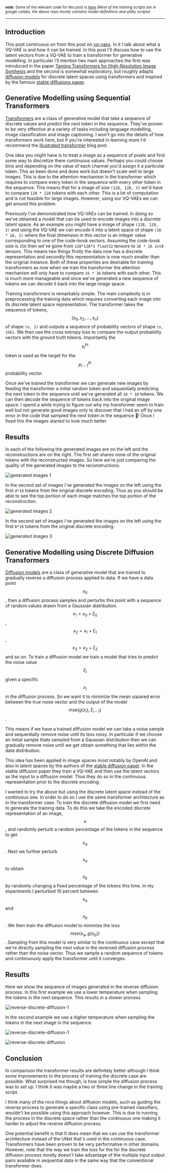 <sup>__note__: Some of the relevant code for this post is [here](https://github.com/mauicv/vaegan) *(Most of the training scripts are in google colabs, the above repo mostly contains model definitions and utility scripts)*</sup>

___

## Introduction

This post continuous on from this post on [vq-vaes](/posts/vqvaes-and-perceptual-losses). In it I talk about what a VQ-VAE is and how it can be trained. In this post I'll discuss how to use the latent vectors from a VQ-VAE to train a transformer for generative modelling. In particular i'll mention two main approaches the first was introduced in the paper [Taming Transformers for High-Resolution Image Synthesis](https://arxiv.org/abs/2012.09841) and the second is somewhat exploratory, but roughly adapts [diffusion models](https://arxiv.org/abs/2006.11239) for discrete latent spaces using transformers and inspired by the famous [stable diffusions paper](https://arxiv.org/abs/2112.10752).


## Generative Modelling using Sequential Transformers

[Transformers](https://arxiv.org/abs/1706.03762) are a class of generative model that take a sequence of discrete values and predict the next token in the sequence. They've proven to be very effective at a variety of tasks including language modelling, image classification and image captioning. I won't go into the details of how transformers work here, but if you're interested in learning more I'd recommend the [illustrated transformer](http://jalammar.github.io/illustrated-transformer/) blog post.

One idea you might have is to treat a image as a sequence of pixels and find some way to discretize there continuous values. Perhaps you could choose bins and depending on the value of each channel you'd assign it a particular token. This as been done and does work but doesn't scale well to large images. This is due to the attention mechanism in the transformer which requires to compare every token in the sequence with every other token in the sequence. This means that for a image of size `(128, 128, 3)` we'd have to compare `128 * 128` tokens with each other. This is a lot of computation and is not feasible for large images. However, using our VQ-VAEs we can get around this problem.

Previously I've demonstrated how VQ-VAEs can be trained. In doing so we've obtained a model that can be used to encode images into a discrete latent space. As an example you might have a image of shape `(128, 128, 3)` and using the VQ-VAE we can encode it into a latent space of shape `(16 * 16, 1)` where the final dimension in this vector is an integer value corresponding to one of the code-book vectors. Assuming the code-book size is `256` then we've gone from `128*128*3 float32` tensors to `16 * 16 int8` tensors. This means two things firstly the data now has a discrete representation and secondly this representation is now much smaller than the original instance. Both of these properties are desirable for training transformers as now when we train the transformer the attention mechanism will only have to compare `16 * 16` tokens with each other. This is much more manageable and once we've generated a new sequence of tokens we can decode it back into the large image space.

Training transformers is remarkably simple. The main complexity is in preprocessing the training data which requires converting each image into its discrete latent space representation. The transformer takes the sequence of tokens, $$(s_0, s_2, ..., s_n)$$ of shape `(n, 1)` and outputs a sequence of probability vectors of shape `(n, 256)`. We then use the cross entropy loss to compare the output probability vectors with the ground truth tokens. Importantly the $$s_i^{th}$$ token is used as the target for the $$p_{i-1}^{th}$$ probability vector.

Once we've trained the transformer we can generate new images by feeding the transformer a initial random token and sequentially predicting the next token in the sequence until we've generated all `16 * 16` tokens. We can then decode the sequence of tokens back into the original image space. I spend a while trying to figure out why my transformer seem to train well but not generate good images only to discover that I had an off by one error in the code that sampled the next token in the sequence 🤦! Once I fixed this the images started to look much better

## Results

In each of the following the generated images are on the left and the reconstructions are on the right. The first set shares none of the original tokens with the reconstructed images. So here we're just comparing the quality of the generated images to the reconstructions.

![generated images 1](/posts/generative-modelling-using-vq-vaes/generations-1.png)

In the second set of images i've generated the images on the left using the first `4*16` tokens from the original discrete encoding. Thus as you should be able to see the top portion of each image matches the top portion of the reconstruction.

![generated images 2](/posts/generative-modelling-using-vq-vaes/generations-2.png)

In the second set of images i've generated the images on the left using the first `8*16` tokens from the original discrete encoding.

![generated images 3](/posts/generative-modelling-using-vq-vaes/generations-3.png)


## Generative Modelling using Discrete Diffusion Transformers

[Diffusion models](https://arxiv.org/abs/2006.11239) are a class of generative model that are trained to gradually reverse a diffusion process applied to data. If we have a data point $$x_0$$, then a diffusion process samples and perturbs this point with a sequence of random values drawn from a Gaussian distribution. $$x_1 = x_0 + \xi_0$$, $$x_2 = x_1 + \xi_1$$, $$x_3 = x_2 + \xi_2$$ and so on. To train a diffusion model we train a model that tries to predict the noise value $$\xi_i$$ given a specific $$x_i$$ in the diffusion process. So we want it to minimize the mean squared error between the true noise vector and the output of the model $$\text{mse}(g(x_{i}), \xi_{i-1})$$.

This means if we have a trained diffusion model we can take a noise sample and sequentially remove noise until its less noisy. In particular if we choose an initial sample thats sampled from a Gaussian distribution then we can gradually remove noise until we get obtain something that lies within the data distribution.

This idea has been applied in image spaces most notably by OpenAI and also in latent spaces by the authors of the [stable diffusion paper](https://arxiv.org/abs/2112.10752). In the stable diffusion paper they train a VQ-VAE and then use the latent vectors as the input to a diffusion model. Thus they do so in the continuous representation prior to the discrete encoding. 

I wanted to try the above but using the discrete latent space instead of the continuous one. In order to do so I use the same transformer architecture as in the transformer case. To train the discrete diffusion model we first need to generate the training data. To do this we take the encoded discrete representation of an image, $$x$$, and randomly perturb a random percentage of the tokens in the sequence to get $$x_a$$. Next we further perturb $$x_a$$ to obtain $$x_b$$ by randomly changing a fixed percentage of the tokens this time. In my experiments I perturbed 10 percent between $$x_a$$ and $$x_b$$. We then train the diffusion model to minimize the loss $$mse(x_a, g(x_b))$$. Sampling from this model is very similar to the continuous case except that we're directly sampling the next value in the reversed diffusion process rather than the noise vector. Thus we sample a random sequence of tokens and continuously apply the transformer until it converges.

## Results

Here we show the sequence of images generated in the reverse diffusion process. In this first example we use a lower temperature when sampling the tokens in the next sequence. This results in a slower process. 

![reverse-discrete-diffusion-1](/posts/generative-modelling-using-vq-vaes/reverse-diffusion-1.png)

In the second example we use a higher temperature when sampling the tokens in the next image in the sequence.

![reverse-discrete-diffusion-1](/posts/generative-modelling-using-vq-vaes/reverse-diffusion-2.png)


![reverse-discrete-diffusion](/posts/generative-modelling-using-vq-vaes/reverse-discrete-diffusion.gif)


## Conclusion

In comparison the transformer results are definitely better although I think some improvements to the process of training the discrete case are possible. What surprised me though, is how simple the diffusion process was to set up. I think it was maybe a two or three line change in the training script. 

I think many of the nice things about diffusion models, such as guiding the reverse process to generate a specific class using pre-trained classifiers, wouldn't be possible using this approach however. This is due to running the process in the discrete space rather than the continuous one making it harder to adjust the reverse diffusion process. 

One potential benefit is that It does mean that we can use the transformer architecture instead of the UNet that's used in the continuous case. Transformers have been proven to be very performative in other domains. However, note that the way we train the loss for the for the discrete diffusion process mostly doesn't take advantage of the multiple input output pairs available in sequential data in the same way that the conventional transformer does.
